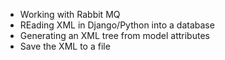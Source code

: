 - Working with Rabbit MQ
- REading XML in Django/Python into a database
- Generating an XML tree from model attributes
- Save the XML to a file 
